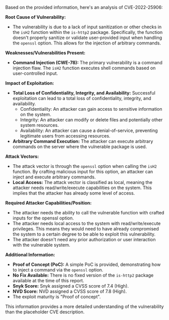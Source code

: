 Based on the provided information, here's an analysis of CVE-2022-25906:

**Root Cause of Vulnerability:**

- The vulnerability is due to a lack of input sanitization or other checks in the `isH2` function within the `is-http2` package. Specifically, the function doesn't properly sanitize or validate user-provided input when handling the `openssl` option. This allows for the injection of arbitrary commands.

**Weaknesses/Vulnerabilities Present:**

- **Command Injection (CWE-78):** The primary vulnerability is a command injection flaw. The `isH2` function executes shell commands based on user-controlled input.

**Impact of Exploitation:**

- **Total Loss of Confidentiality, Integrity, and Availability:** Successful exploitation can lead to a total loss of confidentiality, integrity, and availability.
    - Confidentiality: An attacker can gain access to sensitive information on the system.
    - Integrity: An attacker can modify or delete files and potentially other system resources.
    - Availability: An attacker can cause a denial-of-service, preventing legitimate users from accessing resources.
- **Arbitrary Command Execution:** The attacker can execute arbitrary commands on the server where the vulnerable package is used.

**Attack Vectors:**

- The attack vector is through the `openssl` option when calling the `isH2` function. By crafting malicious input for this option, an attacker can inject and execute arbitrary commands.
- **Local Access:** The attack vector is classified as local, meaning the attacker needs read/write/execute capabilities on the system. This implies that the attacker has already some level of access.

**Required Attacker Capabilities/Position:**

- The attacker needs the ability to call the vulnerable function with crafted inputs for the openssl option.
- The attacker needs local access to the system with read/write/execute privileges. This means they would need to have already compromised the system to a certain degree to be able to exploit this vulnerability.
- The attacker doesn't need any prior authorization or user interaction with the vulnerable system.

**Additional Information:**

- **Proof of Concept (PoC):** A simple PoC is provided, demonstrating how to inject a command via the `openssl` option.
- **No Fix Available:**  There is no fixed version of the `is-http2` package available at the time of this report.
- **Snyk Score:** Snyk assigned a CVSS score of 7.4 (High).
- **NVD Score:** NVD assigned a CVSS score of 7.8 (High).
- The exploit maturity is "Proof of concept".

This information provides a more detailed understanding of the vulnerability than the placeholder CVE description.